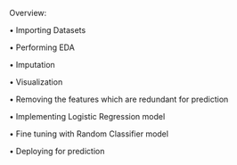 Overview:

•	Importing Datasets

•	Performing EDA

•	Imputation

•	Visualization

•	Removing the features which are redundant for prediction

•	Implementing Logistic Regression model

•	Fine tuning with Random Classifier model

•	Deploying for prediction

